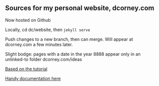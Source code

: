 ## Sources for my personal website, dcorney.com

Now hosted on Github

Locally, cd dc/website, then `jekyll serve`

Push changes to a new branch, then can merge. Will appear at dcorney.com a few minutes later.

Slight bodge: pages with a date in the year 8888 appear only in an unlinked-to folder dcorney.com/ideas


[Based on the tutorial](http://taniarascia.com/make-a-static-website-with-jekyll)

[Handy documentation here](https://shopify.dev/docs/themes/liquid/reference/basics/operators)